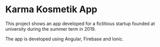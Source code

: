 # Karma Kosmetik App

This project shows an app developed for a fictitious startup founded at university during the summer term in 2019.

The app is developed using Angular, Firebase and Ionic.
